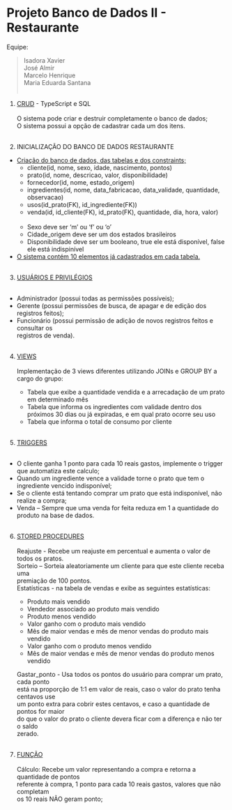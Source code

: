 # Projeto Banco de Dados II - Restaurante

Equipe:
> Isadora Xavier<br/>
> José Almir<br/>
> Marcelo Henrique<br/>
> Maria Eduarda Santana<br/><br/>

1. [CRUD](/CRUD) - TypeScript e SQL<br/><br/>
  O sistema pode criar e destruir completamente o banco de dados;<br/>
  O sistema possui a opção de cadastrar cada um dos itens.<br/><br/>

2. INICIALIZAÇÃO DO BANCO DE DADOS RESTAURANTE<br/>
  - [Criação do banco de dados, das tabelas e dos constraints;](/Database/a-tables.sql)<br/>
    - cliente(id, nome, sexo, idade, nascimento, pontos) 
    - prato(id, nome, descricao, valor, disponibilidade) 
    - fornecedor(id, nome, estado_origem) 
    - ingredientes(id, nome, data_fabricacao, data_validade, quantidade, observacao) 
    - usos(id_prato(FK), id_ingrediente(FK)) 
    - venda(id, id_cliente(FK), id_prato(FK), quantidade, dia, hora, valor)<br/><br/>
    -  Sexo deve ser ‘m’ ou ‘f’ ou ‘o’ 
    -  Cidade_origem deve ser um dos estados brasileiros 
    -  Disponibilidade deve ser um booleano, true ele está disponível, false ele está indispinível<br/>
  - [O sistema contém 10 elementos já cadastrados em cada tabela.](/Database/b-inserts.sql)<br/><br/>

3. [USUÁRIOS E PRIVILÉGIOS](/Database/c-user_privileges.sql)<br/><br/>
  - Administrador (possui todas as permissões possíveis);<br/>
  - Gerente (possui permissões de busca, de apagar e de edição dos registros feitos);<br/>
  - Funcionário (possui permissão de adição de novos registros feitos e consultar os<br/>
registros de venda).<br/><br/>

4. [VIEWS](/Database/d-views.sql)<br/><br/>
  Implementação de 3 views diferentes utilizando JOINs e GROUP BY a cargo do grupo:<br/>
    - Tabela que exibe a quantidade vendida e a arrecadação de um prato em determinado mês<br/>
    - Tabela que informa os ingredientes com validade dentro dos próximos 30 dias ou já expiradas, e em qual prato ocorre seu uso<br/>
    - Tabela que informa o total de consumo por cliente<br/><br/>

5. [TRIGGERS](/Database/e-triggers.sql)<br/><br/>
  - O cliente ganha 1 ponto para cada 10 reais gastos, implemente o trigger que 
automatiza este calculo;<br/>
  - Quando um ingrediente vence a validade torne o prato que tem o ingrediente 
vencido indisponível;<br/>
  - Se o cliente está tentando comprar um prato que está indisponível, não realize a 
compra;<br/>
  - Venda – Sempre que uma venda for feita reduza em 1 a quantidade do produto na 
base de dados.<br/><br/>

6. [STORED PROCEDURES](Database/g-stored_procedures.sql)<br/><br/>
   Reajuste - Recebe um reajuste em percentual e aumenta o valor de todos os pratos.<br/>
   Sorteio – Sorteia aleatoriamente um cliente para que este cliente receba uma<br/>
premiação de 100 pontos.<br/> 
   Estatísticas - na tabela de vendas e exibe as seguintes estatísticas:<br/>
      - Produto mais vendido<br/> 
      - Vendedor associado ao produto mais vendido<br/> 
      - Produto menos vendido<br/> 
      - Valor ganho com o produto mais vendido<br/> 
      - Mês de maior vendas e mês de menor vendas do produto mais vendido<br/> 
      - Valor ganho com o produto menos vendido<br/> 
      - Mês de maior vendas e mês de menor vendas do produto menos vendido<br/> 

    Gastar_ponto - Usa todos os pontos do usuário para comprar um prato, cada ponto<br/> 
está na proporção de 1:1 em valor de reais, caso o valor do prato tenha centavos use<br/> 
um ponto extra para cobrir estes centavos, e caso a quantidade de pontos for maior<br/> 
do que o valor do prato o cliente devera ficar com a diferença e não ter o saldo<br/> 
zerado.<br/><br/>

7. [FUNÇÃO](Database/f-function.sql)<br/><br/> 
  Cálculo: Recebe um valor representando a compra e retorna a quantidade de pontos<br/> 
referente à compra, 1 ponto para cada 10 reais gastos, valores que não completam<br/> 
os 10 reais NÃO geram ponto; 
